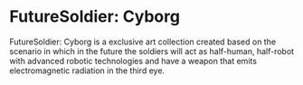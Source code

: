 # FutureSoldier: Cyborg
FutureSoldier: Cyborg is a exclusive art collection created based on the scenario in which in the future the soldiers will act as half-human, half-robot with advanced robotic technologies and have a weapon that emits electromagnetic radiation in the third eye.

